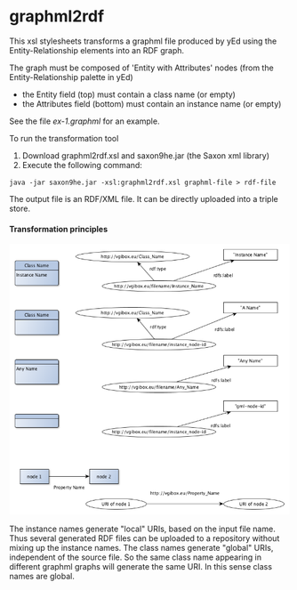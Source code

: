 # graphml2rdf

This xsl stylesheets transforms a graphml file produced by yEd using the Entity-Relationship elements into an RDF graph.

The graph must be composed of 'Entity with Attributes' nodes (from the Entity-Relationship palette in yEd)

  - the Entity field (top) must contain a class name (or empty)
  - the Attributes field (bottom) must contain an instance name (or empty)

See the file _ex-1.graphml_ for an example.
  
To run the transformation tool

  1. Download graphml2rdf.xsl and saxon9he.jar (the Saxon xml library)
  2. Execute the following command:

    java -jar saxon9he.jar -xsl:graphml2rdf.xsl graphml-file > rdf-file
   
The output file is an RDF/XML file. It can be directly uploaded into a triple store.

#### Transformation principles

 ![transformation principles](graphml2rdf_Principles.png)

The instance names generate "local" URIs, based on the input file name.  Thus several generated RDF files can be uploaded to a repository without mixing up the instance names. The class names generate "global" URIs, independent of the source file. So the same class name appearing in different graphml graphs will generate the same URI. In this sense class names are global.
